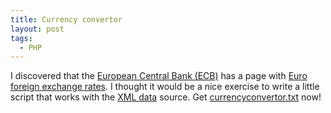 ```yaml
---
title: Currency convertor
layout: post
tags:
  - PHP
---
```

I discovered that the [European Central Bank (ECB)](http://www.ecb.int) has a page with [Euro foreign exchange rates](http://www.ecb.int/stats/exchange/eurofxref/html/index.en.html). I thought it would be a nice exercise to write a little script that works with the [XML data](http://www.ecb.int/stats/eurofxref/eurofxref-hist.xml) source. Get [currencyconvertor.txt](http://www.timvw.be/wp-content/code/php/currencyconvertor.txt) now!
